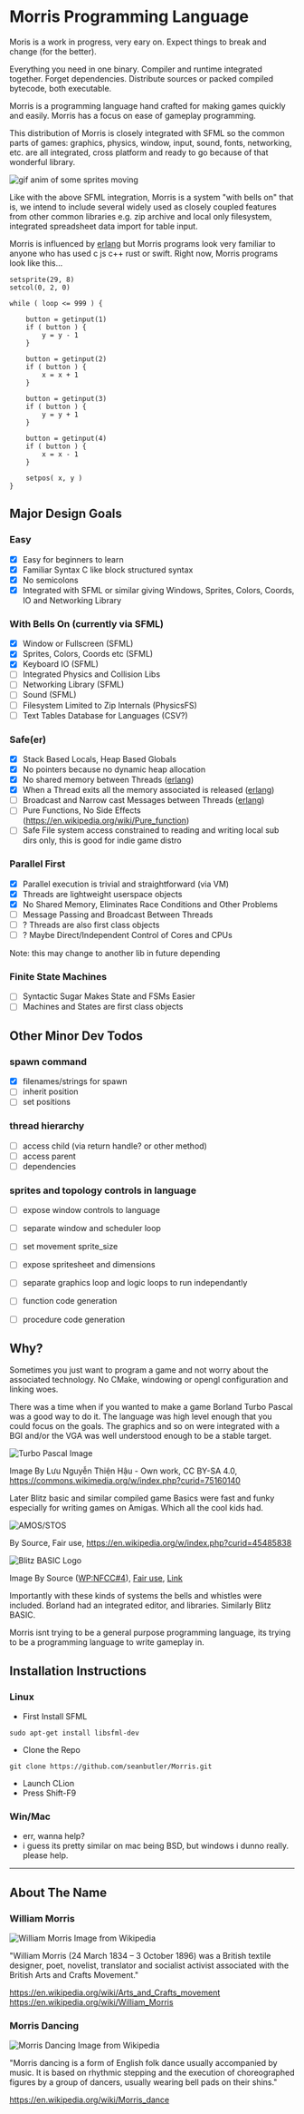 # Morris Programming Language

Moris is a work in progress, very eary on. Expect things to break and change (for the better).

Everything you need in one binary. Compiler and runtime integrated together. Forget dependencies. Distribute sources or packed compiled bytecode, both executable.

Morris is a programming language hand crafted for making games quickly and easily. Morris has a focus on ease of gameplay programming.

This distribution of Morris is closely integrated with SFML so the common parts of games: graphics, physics, window, input, sound, fonts, networking, etc. are all integrated, cross platform and ready to go because of that wonderful library.

![gif anim of some sprites moving](./screenshots/anim.gif)

Like with the above SFML integration, Morris is a system "with bells on" that is, we intend to include several widely used as closely coupled features from other common libraries e.g. zip archive and local only filesystem, integrated spreadsheet data import for table input.

Morris is influenced by [erlang](https://en.wikipedia.org/wiki/Erlang_(programming_language))
but Morris programs look very familiar to anyone who has used c js c++ rust or swift. Right now, Morris programs look like this...

~~~
setsprite(29, 8)
setcol(0, 2, 0)

while ( loop <= 999 ) {

    button = getinput(1)
    if ( button ) {
        y = y - 1
    }

    button = getinput(2)
    if ( button ) {
        x = x + 1
    }

    button = getinput(3)
    if ( button ) {
        y = y + 1
    }

    button = getinput(4)
    if ( button ) {
        x = x - 1
    }

    setpos( x, y )
}
~~~

## Major Design Goals

### Easy
- [x] Easy for beginners to learn
- [x] Familiar Syntax C like block structured syntax
- [x] No semicolons
- [x] Integrated with SFML or similar giving Windows, Sprites, Colors, Coords, IO and Networking Library

### With Bells On (currently via SFML)
- [X] Window or Fullscreen (SFML)
- [X] Sprites, Colors, Coords etc (SFML)
- [X] Keyboard IO (SFML)
- [ ] Integrated Physics and Collision Libs
- [ ] Networking Library (SFML)
- [ ] Sound (SFML)
- [ ] Filesystem Limited to Zip Internals   (PhysicsFS)
- [ ] Text Tables Database for Languages (CSV?)

### Safe(er)
- [x] Stack Based Locals, Heap Based Globals
- [x] No pointers because no dynamic heap allocation
- [x] No shared memory between Threads ([erlang](https://en.wikipedia.org/wiki/Erlang_(programming_language)))
- [x] When a Thread exits all the memory associated is released ([erlang](https://en.wikipedia.org/wiki/Erlang_(programming_language)))
- [ ] Broadcast and Narrow cast Messages between Threads ([erlang](https://en.wikipedia.org/wiki/Erlang_(programming_language)))
- [ ] Pure Functions, No Side Effects (https://en.wikipedia.org/wiki/Pure_function)
- [ ] Safe File system access constrained to reading and writing local sub dirs only, this is good for indie game distro

### Parallel First
- [x] Parallel execution is trivial and straightforward (via VM)
- [x] Threads are lightweight userspace objects 
- [x] No Shared Memory, Eliminates Race Conditions and Other Problems
- [ ] Message Passing and Broadcast Between Threads
- [ ] ? Threads are also first class objects
- [ ] ? Maybe Direct/Independent Control of Cores and CPUs

Note: this may change to another lib in future depending 

### Finite State Machines
- [ ] Syntactic Sugar Makes State and FSMs Easier
- [ ] Machines and States are first class objects

## Other Minor Dev Todos

### spawn command
  - [x] filenames/strings for spawn
  - [ ] inherit position
  - [ ] set positions

### thread hierarchy
  - [ ] access child (via return handle? or other method)
  - [ ] access parent
  - [ ] dependencies

### sprites and topology controls in language
  - [ ] expose window controls to language
  - [ ] separate window and scheduler loop
  - [ ] set movement sprite_size
  - [ ] expose spritesheet and dimensions

- [ ] separate graphics loop and logic loops to run independantly

- [ ] function code generation
- [ ] procedure code generation

## Why?

Sometimes you just want to program a game and not worry about the associated technology. No CMake, windowing or opengl configuration and linking woes.

There was a time when if you wanted to make a game Borland Turbo Pascal was a good way to do it. The language was high level enough that you could focus on the goals. The graphics and so on were integrated with a BGI and/or the VGA was well understood enough to be a stable target. 

![Turbo Pascal Image](https://upload.wikimedia.org/wikipedia/commons/d/df/Turbo_Pascal_7.0_Scrren.png)

Image By Lưu Nguyễn Thiện Hậu - Own work, CC BY-SA 4.0, https://commons.wikimedia.org/w/index.php?curid=75160140

Later Blitz basic and similar compiled game Basics were fast and funky especially for writing games on Amigas. Which all the cool kids had.

![AMOS/STOS](https://upload.wikimedia.org/wikipedia/en/4/49/AMOS_Professional_Screenshot.png)

By Source, Fair use, https://en.wikipedia.org/w/index.php?curid=45485838

![Blitz BASIC Logo](https://upload.wikimedia.org/wikipedia/en/6/65/BlitzBasicLogo.gif)

Image By <span title="must have been published or publicly displayed outside Wikipedia">Source</span> (<a href="//en.wikipedia.org/wiki/Wikipedia:Non-free_content_criteria#4" title="Wikipedia:Non-free content criteria">WP:NFCC#4</a>), <a href="//en.wikipedia.org/wiki/File:BlitzBasicLogo.gif" title="Fair use of copyrighted material in the context of BlitzBasic">Fair use</a>, <a href="https://en.wikipedia.org/w/index.php?curid=39065694">Link</a>

Importantly with these kinds of systems the bells and whistles were included. Borland had an integrated editor, and libraries. Similarly Blitz BASIC.

Morris isnt trying to be a general purpose programming language, its trying to be a programming language to write gameplay in.


## Installation Instructions

### Linux

 - First Install SFML

~~~
sudo apt-get install libsfml-dev
~~~

 - Clone the Repo

~~~
git clone https://github.com/seanbutler/Morris.git
~~~

 - Launch CLion
 - Press Shift-F9

### Win/Mac

- err, wanna help? 
- i guess its pretty similar on mac being BSD, but windows i dunno really. please help.

---

## About The Name

### William Morris

![William Morris Image from Wikipedia](https://upload.wikimedia.org/wikipedia/commons/thumb/8/8a/William_Morris_age_53.jpg/440px-William_Morris_age_53.jpg)

"William Morris (24 March 1834 – 3 October 1896) was a British textile designer, poet, novelist, translator and socialist activist associated with the British Arts and Crafts Movement."

https://en.wikipedia.org/wiki/Arts_and_Crafts_movement
https://en.wikipedia.org/wiki/William_Morris

### Morris Dancing

![Morris Dancing Image from Wikipedia](https://upload.wikimedia.org/wikipedia/commons/thumb/9/92/Morris_Dancers%2C_York_%2826579460201%29.jpg/520px-Morris_Dancers%2C_York_%2826579460201%29.jpg)

"Morris dancing is a form of English folk dance usually accompanied by music. It is based on rhythmic stepping and the execution of choreographed figures by a group of dancers, usually wearing bell pads on their shins."

https://en.wikipedia.org/wiki/Morris_dance



